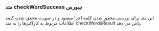 <h3>
متد checkWordSuccess
<a class="ext-link" href="classes_Tetris_TetrisGame.js.html" >سورس</a>
</h3>
این متد برای بررسی محقق شدن کلمه اجرا میشود و در صورت محقق شدن کلمه اطلاعات مربوط به کاراکترها را به متد checkWordsResult پاس می دهد.
